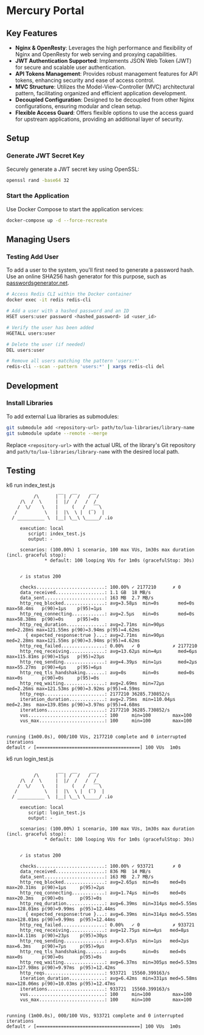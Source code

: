 # Mercury Portal

## Key Features

- **Nginx & OpenResty**: Leverages the high performance and flexibility of Nginx and OpenResty for web serving and proxying capabilities.
- **JWT Authentication Supported**: Implements JSON Web Token (JWT) for secure and scalable user authentication.
- **API Tokens Management**: Provides robust management features for API tokens, enhancing security and ease of access control.
- **MVC Structure**: Utilizes the Model-View-Controller (MVC) architectural pattern, facilitating organized and efficient application development.
- **Decoupled Configuration**: Designed to be decoupled from other Nginx configurations, ensuring modular and clean setup.
- **Flexible Access Guard**: Offers flexible options to use the access guard for upstream applications, providing an additional layer of security.

## Setup

### Generate JWT Secret Key

Securely generate a JWT secret key using OpenSSL:

```bash
openssl rand -base64 32
```

### Start the Application

Use Docker Compose to start the application services:

```bash
docker-compose up -d --force-recreate
```

## Managing Users

### Testing Add User

To add a user to the system, you'll first need to generate a password hash. Use an online SHA256 hash generator for this purpose, such as [passwordsgenerator.net](https://passwordsgenerator.net/sha256-hash-generator).

```bash
# Access Redis CLI within the Docker container
docker exec -it redis redis-cli

# Add a user with a hashed password and an ID
HSET users:user password <hashed_password> id <user_id>

# Verify the user has been added
HGETALL users:user

# Delete the user (if needed)
DEL users:user

# Remove all users matching the pattern 'users:*'
redis-cli --scan --pattern 'users:*' | xargs redis-cli del
```

## Development

### Install Libraries

To add external Lua libraries as submodules:

```bash
git submodule add <repository-url> path/to/lua-libraries/library-name
git submodule update --remote --merge
```

Replace `<repository-url>` with the actual URL of the library's Git repository and `path/to/lua-libraries/library-name` with the desired local path.

## Testing

k6 run index_test.js

```
          /\      |‾‾| /‾‾/   /‾‾/
     /\  /  \     |  |/  /   /  /
    /  \/    \    |     (   /   ‾‾\
   /          \   |  |\  \ |  (‾)  |
  / __________ \  |__| \__\ \_____/ .io

     execution: local
        script: index_test.js
        output: -

     scenarios: (100.00%) 1 scenario, 100 max VUs, 1m30s max duration (incl. graceful stop):
              * default: 100 looping VUs for 1m0s (gracefulStop: 30s)


     ✓ is status 200

     checks.........................: 100.00% ✓ 2177210      ✗ 0
     data_received..................: 1.1 GB  18 MB/s
     data_sent......................: 163 MB  2.7 MB/s
     http_req_blocked...............: avg=3.58µs  min=0s       med=0s     max=58.4ms   p(90)=1µs    p(95)=1µs
     http_req_connecting............: avg=2.5µs   min=0s       med=0s     max=58.38ms  p(90)=0s     p(95)=0s
     http_req_duration..............: avg=2.71ms  min=90µs     med=2.28ms max=121.55ms p(90)=3.94ms p(95)=4.62ms
       { expected_response:true }...: avg=2.71ms  min=90µs     med=2.28ms max=121.55ms p(90)=3.94ms p(95)=4.62ms
     http_req_failed................: 0.00%   ✓ 0            ✗ 2177210
     http_req_receiving.............: avg=13.62µs min=4µs      med=6µs    max=115.81ms p(90)=15µs   p(95)=23µs
     http_req_sending...............: avg=4.39µs  min=1µs      med=2µs    max=55.27ms  p(90)=4µs    p(95)=6µs
     http_req_tls_handshaking.......: avg=0s      min=0s       med=0s     max=0s       p(90)=0s     p(95)=0s
     http_req_waiting...............: avg=2.69ms  min=72µs     med=2.26ms max=121.53ms p(90)=3.92ms p(95)=4.59ms
     http_reqs......................: 2177210 36285.730852/s
     iteration_duration.............: avg=2.75ms  min=110.04µs med=2.3ms  max=139.85ms p(90)=3.97ms p(95)=4.68ms
     iterations.....................: 2177210 36285.730852/s
     vus............................: 100     min=100        max=100
     vus_max........................: 100     min=100        max=100


running (1m00.0s), 000/100 VUs, 2177210 complete and 0 interrupted iterations
default ✓ [======================================] 100 VUs  1m0s
```

k6 run login_test.js

```

          /\      |‾‾| /‾‾/   /‾‾/
     /\  /  \     |  |/  /   /  /
    /  \/    \    |     (   /   ‾‾\
   /          \   |  |\  \ |  (‾)  |
  / __________ \  |__| \__\ \_____/ .io

     execution: local
        script: login_test.js
        output: -

     scenarios: (100.00%) 1 scenario, 100 max VUs, 1m30s max duration (incl. graceful stop):
              * default: 100 looping VUs for 1m0s (gracefulStop: 30s)


     ✓ is status 200

     checks.........................: 100.00% ✓ 933721       ✗ 0
     data_received..................: 836 MB  14 MB/s
     data_sent......................: 163 MB  2.7 MB/s
     http_req_blocked...............: avg=2.65µs  min=0s    med=0s     max=20.31ms  p(90)=1µs     p(95)=2µs
     http_req_connecting............: avg=1.74µs  min=0s    med=0s     max=20.3ms   p(90)=0s      p(95)=0s
     http_req_duration..............: avg=6.39ms  min=314µs med=5.55ms max=128.01ms p(90)=9.99ms  p(95)=12.44ms
       { expected_response:true }...: avg=6.39ms  min=314µs med=5.55ms max=128.01ms p(90)=9.99ms  p(95)=12.44ms
     http_req_failed................: 0.00%   ✓ 0            ✗ 933721
     http_req_receiving.............: avg=12.75µs min=4µs   med=8µs    max=14.11ms  p(90)=23µs    p(95)=30µs
     http_req_sending...............: avg=3.67µs  min=1µs   med=2µs    max=6.3ms    p(90)=7µs     p(95)=9µs
     http_req_tls_handshaking.......: avg=0s      min=0s    med=0s     max=0s       p(90)=0s      p(95)=0s
     http_req_waiting...............: avg=6.37ms  min=305µs med=5.53ms max=127.98ms p(90)=9.97ms  p(95)=12.42ms
     http_reqs......................: 933721  15560.399163/s
     iteration_duration.............: avg=6.42ms  min=331µs med=5.58ms max=128.06ms p(90)=10.03ms p(95)=12.47ms
     iterations.....................: 933721  15560.399163/s
     vus............................: 100     min=100        max=100
     vus_max........................: 100     min=100        max=100


running (1m00.0s), 000/100 VUs, 933721 complete and 0 interrupted iterations
default ✓ [======================================] 100 VUs  1m0s
```
